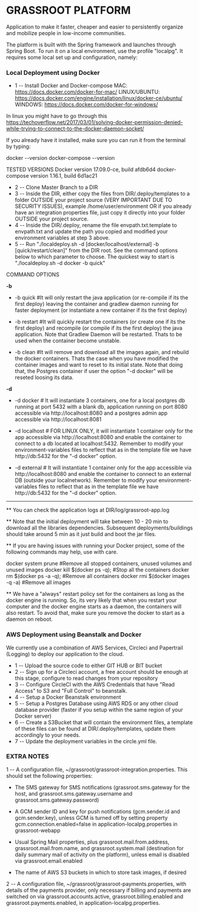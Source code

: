 # GRASSROOT PLATFORM

Application to make it faster, cheaper and easier to persistently organize and mobilize people in low-income communities.

The platform is built with the Spring framework and launches through Spring Boot. To run it on a local environment, use
the profile "localpg". It requires some local set up and configuration, namely:

### Local Deployment using Docker ###

* 1 -- Install Docker and Docker-compose
MAC: https://docs.docker.com/docker-for-mac/
LINUX/UBUNTU: https://docs.docker.com/engine/installation/linux/docker-ce/ubuntu/
WINDOWS: https://docs.docker.com/docker-for-windows/

In linux you might have to go through this https://techoverflow.net/2017/03/01/solving-docker-permission-denied-while-trying-to-connect-to-the-docker-daemon-socket/

If you already have it installed, make sure you can run it from the terminal by typing:

docker --version
docker-compose --version

TESTED VERSIONS
Docker version 17.09.0-ce, build afdb6d4
docker-compose version 1.16.1, build 6d1ac21

* 2 -- Clone Master Branch to a DIR
* 3 -- Inside the DIR, either copy  the files from DIR/.deploy/templates to a folder OUTSIDE your project source (VERY IMPORTANT DUE TO SECURITY ISSUES), example /home/user/environment OR if you already have an integration properties file, just copy it directly into your folder OUTSIDE your project source.
* 4 -- Inside the DIR/.deploy, rename the file envpath.txt.template to envpath.txt and update the path you copied and modified your environment variables at step 3 above.
* 5 -- Run "./localdeploy.sh -d [docker/localhost/external] -b [quick/restart/clean]" from the DIR root. See the command options below to which parameter to choose. The quickest way to start is "./localdeploy.sh -d docker -b quick"

COMMAND OPTIONS

**-b**

* -b quick #It will only restart the java application (or re-compile if its the first deploy) leaving the container and gradlew daemon running for faster deployment (or instantiate a new container if its the first deploy)

* -b restart #It will quickly restart the containers (or create one if its the first deploy) and recompile (or compile if its the first deploy) the java application. Note that Gradlew Daemon will be restarted. Thats to be used when the container become unstable.

* -b clean #It will remove and download all the images again, and rebuild the docker containers. Thats the case when you have modified the container images and want to reset to its initial state. Note that doing that, the Postgres container if user the option "-d docker" will be reseted loosing its data.

**-d**
* -d docker  # It will instantiate 3 containers, one for a local postgres db running at port 5432 with a blank db, application running on port 8080 accessible via http://localhost:8080 and a postgres admin app accessible via http://localhost:8081

* -d localhost # FOR LINUX ONLY, it will instantiate 1 container only for the app accessible via http://localhost:8080 and enable the container to connect to a db located at localhost:5432. Remember to modify your environment-variables files to reflect that as in the template file we have http://db:5432 for the "-d docker" option.

* -d external # It will instantiate 1 container only for the app accessible via http://localhost:8080 and enable the container to connect to an external DB (outside your localnetwork). Remember to modify your environment-variables files to reflect that as in the template file we have http://db:5432 for the "-d docker" option.

-----------------

** You can check the application logs at DIR/log/grassroot-app.log

** Note that the initial deployment will take between 10 - 20 min to download all the libraries dependencies. Subsequent deployments/buildings should take around 5 min as it just build and boot the jar files.

** If you are having issues with running your Docker project, some of the following commands may help, use with care.

docker system prune                #Remove all stopped containers, unused volumes and unused images
docker kill $(docker ps -q);       #Stop all the containers
docker rm $(docker ps -a -q);      #Remove all containers
docker rmi $(docker images -q -a)  #Remove all images

** We have a "always" restart policy set for the containers as long as the docker engine is running. So, its very likely that when you restart your computer and the docker engine starts as a daemon, the containers will also restart. To avoid that, make sure you remove the docker to start as a daemon on reboot.

### AWS Deployment using Beanstalk and Docker ###

We currently use a combination of AWS Services, Circleci and Papertrail (Logging) to deploy our application to the cloud.

* 1 -- Upload the source code to either GIT HUB or BIT bucket
* 2 -- Sign up for a Circleci account, a free account should be enough at this stage, configure to read changes from your repository
* 3 -- Configure CircleCI with the AWS Credentials that have "Read Access" to S3 and "Full Control" to beanstalk.
* 4 -- Setup a Docker Beanstalk environment
* 5 -- Setup a Postgres Database using AWS RDS or any other cloud database provider (faster if you setup within the same region of your Docker server)
* 6 -- Create a S3Bucket that will contain the environment files, a template of these files can be found at DIR/.deploy/templates, update them accordingly to your needs.
* 7 -- Update the deployment variables in the circle.yml file.


### EXTRA NOTES ###

1 -- A configuration file, ~/grassroot/grassroot-integration.properties. This should set the following properties:

* The SMS gateway for SMS notifications (grassroot.sms.gateway for the host, and grassroot.sms.gateway.username and
grassroot.sms.gateway.password)

* A GCM sender ID and key for push notifications (gcm.sender.id and gcm.sender.key), unless GCM is turned off by setting
property gcm.connection.enabled=false in application-localpg.properties in grassroot-webapp

* Usual Spring Mail properties, plus grassroot.mail.from.address, grassroot.mail.from.name, and grassroot.system.mail
(destination for daily summary mail of activity on the platform), unless email is disabled via grassroot.email.enabled

* The name of AWS S3 buckets in which to store task images, if desired

2 -- A configuration file, ~/grassroot/grassroot-payments.properties, with details of the payments provider, only
necessary if billing and payments are switched on via grassroot.accounts.active, grassroot.billing.enabled and
grassroot.payments.enabled, in application-localpg.properties.
